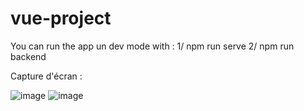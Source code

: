 # vue-project
You can run the app un dev mode  with : 
1/ npm run serve
2/ npm run backend

Capture d'écran :

![image](https://user-images.githubusercontent.com/75479164/120600446-1215b000-c449-11eb-95e0-401dc444f88b.png)
![image](https://user-images.githubusercontent.com/75479164/120600504-235ebc80-c449-11eb-9daf-965264029245.png)

